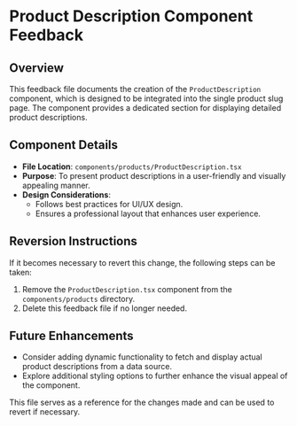 # Product Description Component Feedback

## Overview
This feedback file documents the creation of the `ProductDescription` component, which is designed to be integrated into the single product slug page. The component provides a dedicated section for displaying detailed product descriptions.

## Component Details
- **File Location**: `components/products/ProductDescription.tsx`
- **Purpose**: To present product descriptions in a user-friendly and visually appealing manner.
- **Design Considerations**: 
  - Follows best practices for UI/UX design.
  - Ensures a professional layout that enhances user experience.

## Reversion Instructions
If it becomes necessary to revert this change, the following steps can be taken:
1. Remove the `ProductDescription.tsx` component from the `components/products` directory.
2. Delete this feedback file if no longer needed.

## Future Enhancements
- Consider adding dynamic functionality to fetch and display actual product descriptions from a data source.
- Explore additional styling options to further enhance the visual appeal of the component.

This file serves as a reference for the changes made and can be used to revert if necessary.
